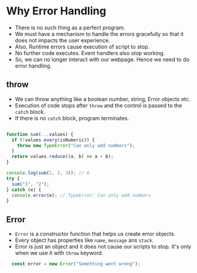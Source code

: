 # Why Error Handling

- There is no such thing as a perfect program.
- We must have a mechanism to handle the errors gracefully so that it does not impacts the user experience.
- Also, Runtime errors cause execution of script to stop.
- No further code executes. Event handlers also stop working.
- So, we can no longer interact with our webpage. Hence we need to do error handling.

## throw

- We can throw anything like a boolean number, string, Error objects etc.
- Execution of code stops after `throw` and the control is passed to the `catch` block.
- If there is no `catch` block, program terminates.

``` javascript

function sum(...values) {
  if (!values.every(isNumeric)) {
    throw new TypeError("Can only add numbers");
  }
  return values.reduce((a, b) => a + b);
}

console.log(sum(1, 2, 3)); // 6
try {
  sum("1", "2");
} catch (e) {
  console.error(e); // TypeError: Can only add numbers
}
```

## Error

- `Error` is a constructor function that helps us create error objects.
- Every object has properties like `name`, `message` ans `stack`.
- Error is just an object and it does not cause our scripts to stop. It's only when we use it with `throw` keyword.

``` javascript
  const error = new Error("Something went wrong");
```
